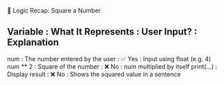 🧠 Logic Recap: Square a Number

Variable     : What It Represents                : User Input? : Explanation
-------------------------------------------------------------------------------
num          : The number entered by the user    : ✅ Yes       : Input using float (e.g. 4)
num ** 2     : Square of the number              : ❌ No        : num multiplied by itself
print(...)   : Display result                    : ❌ No        : Shows the squared value in a sentence
